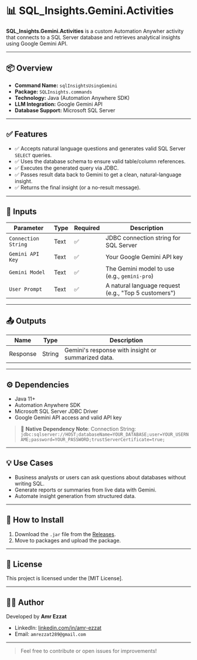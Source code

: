 # 📊 SQL_Insights.Gemini.Activities

**SQL_Insights.Gemini.Activities** is a custom Automation Anywher activity that connects to a SQL Server database and retrieves analytical insights using Google Gemini API.

---

## 📦 Overview

- **Command Name:** `sqlInsightsUsingGemini`
- **Package:** `SQLInsights.commands`
- **Technology:** Java (Automation Anywhere SDK)
- **LLM Integration:** Google Gemini API
- **Database Support:** Microsoft SQL Server

---

## ✅ Features

- ✅ Accepts natural language questions and generates valid SQL Server `SELECT` queries.
- ✅ Uses the database schema to ensure valid table/column references.
- ✅ Executes the generated query via JDBC.
- ✅ Passes result data back to Gemini to get a clean, natural-language insight.
- ✅ Returns the final insight (or a no-result message).

---

## 🧾 Inputs

| Parameter           | Type   | Required | Description                                          |
|---------------------|--------|----------|------------------------------------------------------|
| `Connection String` | Text   | ✅        | JDBC connection string for SQL Server               |
| `Gemini API Key`    | Text   | ✅        | Your Google Gemini API key                          |
| `Gemini Model`      | Text   | ✅        | The Gemini model to use (e.g., `gemini-pro`)        |
| `User Prompt`       | Text   | ✅        | A natural language request (e.g., "Top 5 customers") |

---

## 📤 Outputs

| Name     | Type   | Description                                     |
|----------|--------|-------------------------------------------------|
| Response | String | Gemini's response with insight or summarized data.|

---

## ⚙️ Dependencies

- Java 11+
- Automation Anywhere SDK
- Microsoft SQL Server JDBC Driver
- Google Gemini API access and valid API key


> 🧱 **Native Dependency Note**: Connection String:
> `jdbc:sqlserver://HOST;databaseName=YOUR_DATABASE;user=YOUR_USERNAME;password=YOUR_PASSWORD;trustServerCertificate=true;`

---

## 💡 Use Cases

- Business analysts or users can ask questions about databases without writing SQL.
- Generate reports or summaries from live data with Gemini.
- Automate insight generation from structured data.

---

## 🔧 How to Install

1. Download the `.jar` file from the [Releases](https://github.com/AmrEzzatAbdo/SQL_Insights.Gemini.Activities-_AA/releases/).
2. Move to packages and upload the package.

---

## 📜 License

This project is licensed under the [MIT License].

---

## 👨‍💻 Author

Developed by **Amr Ezzat**

- LinkedIn: [linkedin.com/in/amr-ezzat](https://www.linkedin.com/in/amrezzatabdal-al/)
- Email: `amrezzat289@gmail.com`

---

> Feel free to contribute or open issues for improvements!
